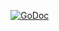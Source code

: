[![GoDoc](https://godoc.org/github.com/matttproud/go-quake/cvar?status.svg)](https://godoc.org/github.com/matttproud/go-quake/cvar)
